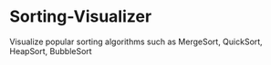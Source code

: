 # Sorting-Visualizer
Visualize popular sorting algorithms such as MergeSort, QuickSort, HeapSort, BubbleSort
